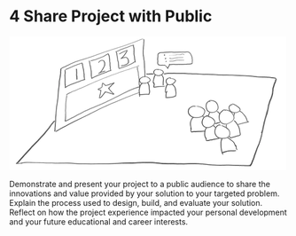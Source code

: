 # 4 Share Project with Public

![](../../.gitbook/assets/phase-4-process.png)

Demonstrate and present your project to a public audience to share the innovations and value provided by your solution to your targeted problem. Explain the process used to design, build, and evaluate your solution. Reflect on how the project experience impacted your personal development and your future educational and career interests.

